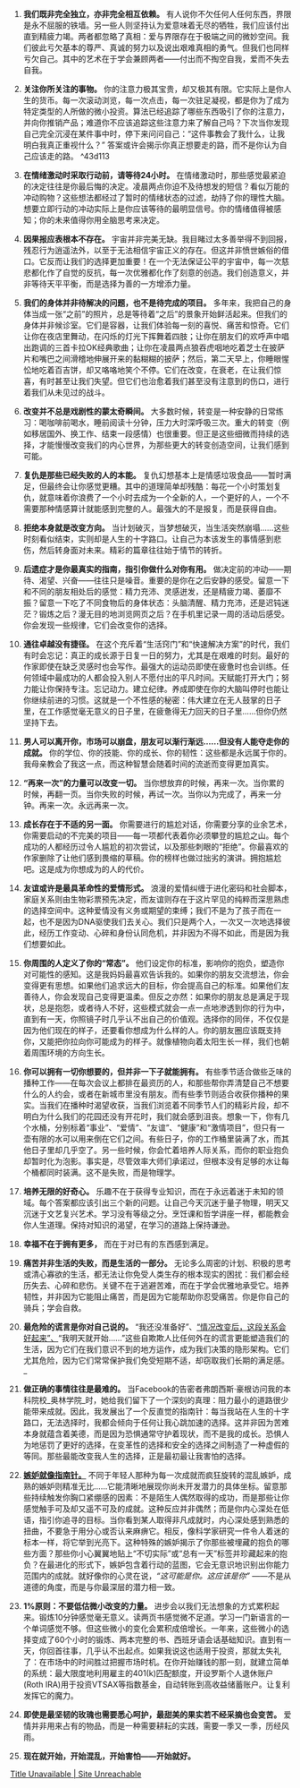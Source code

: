 1. **我们既非完全独立，亦非完全相互依赖。** 有人说你不欠任何人任何东西，界限是永不屈服的铁墙。另一些人则坚持认为爱意味着无尽的牺牲，我们应该付出直到精疲力竭。两者都忽略了真相：爱与界限存在于极端之间的微妙空间。我们彼此亏欠基本的尊严、真诚的努力以及说出艰难真相的勇气。但我们也同样亏欠自己。其中的艺术在于学会兼顾两者——付出而不掏空自我，爱而不失去自我。
    
2. **关注你所关注的事物。** 你的注意力极其宝贵，却又极其有限。它实际上是你人生的货币。每一次滚动浏览，每一次点击，每一次驻足凝视，都是你为了成为特定类型的人所做的微小投资。算法已经追踪了哪些东西吸引了你的注意力，并向你推销产品；难道你不应该追踪这些注意力来了解自己吗？下次当你发现自己完全沉浸在某件事中时，停下来问问自己：“这件事教会了我什么，让我明白我真正重视什么？” 答案或许会揭示你真正想要走的路，而不是你认为自己应该走的路。
     ^43d113
3. **在情绪激动时采取行动前，请等待24小时。** 在情绪激动时，那些感觉最紧迫的决定往往是你最后悔的决定。凌晨两点你迫不及待想发的短信？看似万能的冲动购物？这些想法都经过了暂时的情绪状态的过滤，劫持了你的理性大脑。想要立即行动的冲动实际上是你应该等待的最明显信号。你的情绪值得被感知；你的未来值得你用全脑思考来决定。
    
4. **因果报应表根本不存在。** 宇宙并非完美无缺。我目睹过太多善举得不到回报，残忍行为逍遥法外，以至于无法相信宇宙正义的存在。但这并非愤世嫉俗的借口。它反而让我们的选择更加重要！在一个无法保证公平的宇宙中，每一次慈悲都化作了自觉的反抗，每一次优雅都化作了刻意的创造。我们创造意义，并非等待天平平衡，而是选择为善的一方增添力量。
    
5. **我们的身体并非待解决的问题，也不是待完成的项目。** 多年来，我把自己的身体当成一张“之前”的照片，总是等待着“之后”的景象开始鲜活起来。但我们的身体并非候诊室。它们是容器，让我们体验每一刻的喜悦、痛苦和惊奇。它们让你在夜店里舞动，在闪烁的灯光下挥舞着四肢；让你在朋友们的欢呼声中唱出跑调的三首卡拉OK经典歌曲；让你在凌晨两点狼吞虎咽地吃着芝士在披萨片和嘴巴之间滑稽地伸展开来的黏糊糊的披萨；然后，第二天早上，你睡眼惺忪地吃着百吉饼，却又咯咯地笑个不停。它们在改变，在衰老，在让我们惊喜，有时甚至让我们失望。但它们也治愈着我们甚至没有注意到的伤口，进行着我们从未见过的战斗。
    
6. **改变并不总是戏剧性的蒙太奇瞬间。** 大多数时候，转变是一种安静的日常练习：喝咖啡前喝水，睡前阅读十分钟，压力大时深呼吸三次。重大的转变（例如移居国外、换工作、结束一段感情）也很重要。但正是这些细微而持续的选择，才能慢慢改变我们的内心世界，为那些更大的转变创造空间，让我们感到可能。
    
7. **复仇是那些已经失败的人的本能。** 复仇幻想基本上是情感垃圾食品——暂时满足，但最终会让你感觉更糟。其中的道理简单却残酷：每花一个小时策划复仇，就意味着你浪费了一个小时去成为一个全新的人，一个更好的人，一个不需要那种情感算计就能感到完整的人。最强大的不是报复，而是获得自由。
    
8. **拒绝本身就是改变方向。** 当计划破灭，当梦想破灭，当生活突然崩塌……这些时刻看似结束，实则却是人生的十字路口。让自己为本该发生的事情感到悲伤，然后转身面对未来。精彩的篇章往往始于情节的转折。
    
9. **后遗症才是你最真实的指南，指引你做什么对你有用。** 做决定前的冲动——期待、渴望、兴奋——往往只是噪音。重要的是你在之后安静的感受。留意一下和不同的朋友相处后的感觉：精力充沛、灵感迸发，还是精疲力竭、萎靡不振？留意一下吃了不同食物后的身体状态：头脑清醒、精力充沛，还是迟钝迷茫？锻炼之后？漫无目的地浏览网页之后？在手机里记录一周的活动后感受。你会发现一些规律，它们会改变你的选择。
    
10. **通往卓越没有捷径。** 在这个充斥着“生活窍门”和“快速解决方案”的时代，我们有时会忘记：真正的成长源于日复一日的努力，尤其是在艰难的时刻。最好的作家即使在缺乏灵感时也会写作。最强大的运动员即使在疲惫时也会训练。任何领域中最成功的人都会投入别人不愿付出的平凡时间。天赋能打开大门；努力能让你保持专注。忘记动力。建立纪律。养成即使在你的大脑叫停时也能让你继续前进的习惯。这就是一个不性感的秘密：伟大建立在无人鼓掌的日子里，在工作感觉毫无意义的日子里，在疲惫得无力回天的日子里……但你仍然坚持下去。
    
11. **男人可以离开你，市场可以崩盘，朋友可以渐行渐远……但没有人能夺走你的成就。** 你的学位、你的技能、你的成长、你的韧性：这些都是永远属于你的。我母亲教会了我这一点，而这种智慧会随着时间的流逝而变得更加真实。
    
12. **“再来一次”的力量可以改变一切。** 当你想放弃的时候，再来一次。当你累的时候，再翻一页。当你失败的时候，再试一次。当你以为完成了，再来一分钟。再来一次。永远再来一次。
    
13. **成长存在于不适的另一面。** 你需要进行的尴尬对话，你需要分享的业余艺术，你需要启动的不完美的项目——每一项都代表着你必须攀登的尴尬之山。每个成功的人都经历过令人尴尬的初次尝试，以及那些刺眼的“拒绝”。你最喜欢的作家删除了让他们感到畏缩的草稿。你的榜样也做过拙劣的演讲。拥抱尴尬吧。这是成为你想成为的人的代价。
    
14. **友谊或许是最具革命性的爱情形式。** 浪漫的爱情纠缠于进化密码和社会脚本，家庭关系则由生物彩票预先决定，而友谊则存在于这片罕见的纯粹而深思熟虑的选择空间中。这种爱情没有义务或期望的束缚；我们不是为了孩子而在一起，也不是因为DNA驱使我们去关心。我们只是两个人，一次又一次地选择彼此，经历工作变动、心碎和身份认同危机，并非因为不得不如此，而是因为我们想要如此。
    
15. **你周围的人定义了你的“常态”。** 他们设定你的标准，影响你的抱负，塑造你对可能性的感知。这是我妈妈最喜欢告诉我的。如果你的朋友交流想法，你会变得更有思想。如果他们追求远大的目标，你会提高自己的标准。如果他们友善待人，你会发现自己变得更温柔。但反之亦然：如果你的朋友总是满足于现状，总是抱怨，或者待​​人不好，这些模式就会一点一点地渗透到你的行为中，直到有一天，你照镜子时几乎认不出自己的价值观。选择你的同伴，不仅仅是因为他们现在的样子，还要看你想成为什么样的人。你的朋友圈应该既支持你，又能把你拉向你可能成为的样子。就像植物向着太阳生长一样，我们也朝着周围环境的方向生长。
    
16. **你可以拥有一切你想要的，但并非一下子就能拥有。** 有些季节适合做些乏味的播种工作——在每次会议上都排在最资历的人，和那些帮你弄清楚自己不想要什么的人约会，或者在新城市里没有朋友。而有些季节则适合收获你播种的果实。当我们在播种时渴望收获，当我们浏览着不同季节人们的精彩片段，却不明白为什么我们的花园还没有开花时，我们就会感到沮丧。想象一下，你有几个水桶，分别标着“事业”、“爱情”、“友谊”、“健康”和“激情项目”，但只有一壶有限的水可以用来倒在它们之间。有些日子，你的工作桶里装满了水，而其他日子里却几乎空了。另一些时候，你会忙着培养人际关系，而你的职业抱负却暂时化为泡影。事实是，尽管效率大师们承诺过，但根本没有足够的水让每个桶都同时装满。这不是失败，而是物理学。
    
17. **培养无限的好奇心。** 乐趣不在于获得专业知识，而在于永远着迷于未知的领域。每个答案都应该引出三个新的问题。让自己今天沉迷于量子物理，明天又沉迷于文艺复兴艺术。学习没有等级之分。烹饪课和哲学讲座一样，都能教会你人生道理。保持对知识的渴望，在学习的道路上保持谦逊。
    
18. **幸福不在于拥有更多，** 而在于对已有的东西感到满足。
    
19. **痛苦并非生活的失败，而是生活的一部分。** 无论多么周密的计划、积极的思考或清心寡欲的生活，都无法让你免受人类生存的根本现实的困扰：我们都会经历失去、心碎和悲伤。关键不在于逃避苦难，而在于学会优雅地承受它。培养韧性，并非因为它能阻止痛苦，而是因为它能帮助你忍受痛苦。你是你自己的骑兵；学会自救。
    
20. **最危险的谎言是你对自己说的。** “我还没准备好”、[“情况改变后，这段关系会好起来”、](https://maalvika.substack.com/p/when-and-how-to-leave-your-mediocre)“我明天就开始……”这些自欺欺人比任何外在的谎言更能塑造我们的生活，因为它们在我们意识不到的地方运作，成为我们决策的隐形架构。它们尤其危险，因为它们常常保护我们免受短期不适，却窃取我们长期的满足感。_[](https://maalvika.substack.com/p/when-and-how-to-leave-your-mediocre)
    
21. **做正确的事情往往是最难的。** 当Facebook的告密者弗朗西斯·豪根访问我的本科院校_奥林学院_时，她给我们留下了一个深刻的真理：阻力最小的道路很少能带来成就。因此，我发展出了一个反直觉的指南针：每当我站在人生的十字路口，无法选择时，我都会倾向于任何让我心跳加速的选择。这并非因为苦难本身就蕴含着美德，而是因为恐惧通常守护着现状，而不是我的成长。恐惧人为地惩罚了更好的选择，在变革性的选择和安全的选择之间制造了一种虚假的等同。那些最能改变我人生的选择，正是最初最让我害怕的选择。
    
22. **[嫉妒就像指南针。](https://maalvika.substack.com/p/when-envy-is-a-gps)** 不同于年轻人那种为每一次成就而疯狂旋转的混乱嫉妒，成熟的嫉妒则精准无比……它能清晰地展现你尚未开发潜力的具体坐标。留意那些持续触发你胸口紧绷感的因素：不是陌生人偶然取得的成功，而是那些让你感觉触手可及却又遥不可及的成就。这种反应并非偶然；而是你内心深处在低语，指引你追寻的目标。当你看到某人取得非凡成就时，内心深处感到熟悉的扭曲，不要急于用分心或否认来麻痹它。相反，像科学家研究一件令人着迷的标本一样，将它举到光亮下。这种特殊的嫉妒揭示了你那些被埋藏的抱负的哪些方面？那些你小心翼翼地贴上“不切实际”或“总有一天”标签并珍藏起来的抱负？在最进化的形式下，嫉妒包含着行动的蓝图，它会无意识地识别出你能力范围内的成就。就好像你的心灵在说，_“这可能是你。这应该是你”_ ——不是从道德的角度，而是与你最深层的潜力相一致。[](https://maalvika.substack.com/p/when-envy-is-a-gps)
    
23. **1%原则：不要低估微小改变的力量。** 进步会以我们无法想象的方式累积起来。锻炼10分钟感觉毫无意义。读两页书感觉微不足道。学习一门新语言的一个单词感觉不够。但这些微小的变化会累积成倍增长。一年来，这些微小的选择变成了60个小时的锻炼、两本完整的书、西班牙语会话基础知识。直到有一天，你回首往事，几乎认不出起点。如果我说这也适用于投资，那就太失礼了：在市场中的时间胜过把握市场时机。在你开始赚钱的那一刻，就建立简单的系统：最大限度地利用雇主的401(k)匹配额度，开设罗斯个人退休账户(Roth IRA)用于投资VTSAX等指数基金，自动转账到高收益储蓄账户。让复利发挥它的魔力。
    
24. **即使是最坚韧的玫瑰也需要悉心呵护，最甜美的果实若不经采摘也会变苦。** 爱情并非用来占有的物品，而是一种需要耕耘的实践，需要一季又一季，历经风雨。
    
25. **现在就开始，开始混乱，开始害怕——开始就好。**

[Title Unavailable \| Site Unreachable](https://maalvika.substack.com/p/25-things-ive-learned-in-my-25-years)